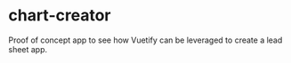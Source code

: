 # chart-creator
Proof of concept app to see how Vuetify can be leveraged to create a lead sheet app.
